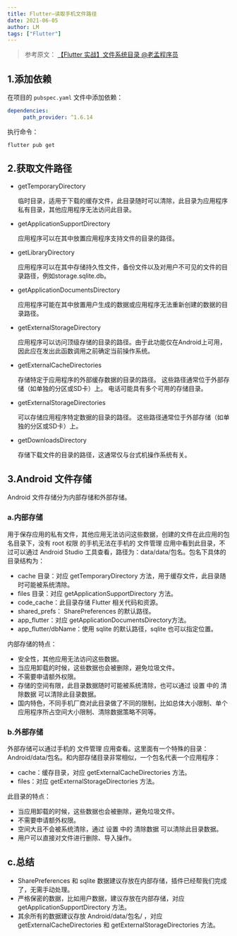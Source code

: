 ```yaml
---
title: Flutter—读取手机文件路径
date: 2021-06-05
author: LM
tags: ["Flutter"]
---
```


>参考原文： [【Flutter 实战】文件系统目录  @老孟程序员 ](https://www.jianshu.com/p/2eafae001f55)

## 1.添加依赖

在项目的 `pubspec.yaml` 文件中添加依赖：

```yaml
dependencies:
     path_provider: ^1.6.14
```

执行命令：

```shell
flutter pub get
```

## 2.获取文件路径

- getTemporaryDirectory

  临时目录，适用于下载的缓存文件，此目录随时可以清除，此目录为应用程序私有目录，其他应用程序无法访问此目录。

- getApplicationSupportDirectory

  应用程序可以在其中放置应用程序支持文件的目录的路径。

- getLibraryDirectory

  应用程序可以在其中存储持久性文件，备份文件以及对用户不可见的文件的目录路径，例如storage.sqlite.db。

- getApplicationDocumentsDirectory

  应用程序可能在其中放置用户生成的数据或应用程序无法重新创建的数据的目录路径。

- getExternalStorageDirectory

  应用程序可以访问顶级存储的目录的路径。由于此功能仅在Android上可用，因此应在发出此函数调用之前确定当前操作系统。

- getExternalCacheDirectories

  存储特定于应用程序的外部缓存数据的目录的路径。 这些路径通常位于外部存储（如单独的分区或SD卡）上。 电话可能具有多个可用的存储目录。

- getExternalStorageDirectories

  可以存储应用程序特定数据的目录的路径。 这些路径通常位于外部存储（如单独的分区或SD卡）上。

- getDownloadsDirectory

  存储下载文件的目录的路径，这通常仅与台式机操作系统有关。

## 3.Android 文件存储

Android 文件存储分为内部存储和外部存储。

### a.内部存储

用于保存应用的私有文件，其他应用无法访问这些数据，创建的文件在此应用的包名目录下，没有 root 权限 的手机无法在手机的 文件管理 应用中看到此目录，不过可以通过 Android Studio 工具查看，路径为：data/data/包名。包名下具体的目录结构为：

- cache 目录：对应 getTemporaryDirectory 方法，用于缓存文件，此目录随时可能被系统清除。
- files 目录：对应 getApplicationSupportDirectory 方法。
- code_cache：此目录存储 Flutter 相关代码和资源。
- shared_prefs： SharePreferences 的默认路径。
- app_flutter：对应 getApplicationDocumentsDirectory方法。
- app_flutter/dbName：使用 sqlite 的默认路径，sqlite 也可以指定位置。

内部存储的特点：

- 安全性，其他应用无法访问这些数据。
- 当应用卸载的时候，这些数据也会被删除，避免垃圾文件。
- 不需要申请额外权限。
- 存储的空间有限，此目录数据随时可能被系统清除，也可以通过 设置 中的 清除数据 可以清除此目录数据。
- 国内特色，不同手机厂商对此目录做了不同的限制，比如总体大小限制、单个应用程序所占空间大小限制、清除数据策略不同等。

### b.外部存储

外部存储可以通过手机的 文件管理 应用查看。这里面有一个特殊的目录：Android/data/包名。和内部存储目录非常相似，一个包名代表一个应用程序：

- cache：缓存目录，对应 getExternalCacheDirectories 方法。
- files：对应 getExternalStorageDirectories 方法。

此目录的特点：

- 当应用卸载的时候，这些数据也会被删除，避免垃圾文件。
- 不需要申请额外权限。
- 空间大且不会被系统清除，通过 设置 中的 清除数据 可以清除此目录数据。
- 用户可以直接对文件进行删除、导入操作。

## c.总结

- SharePreferences 和 sqlite  数据建议存放在内部存储，插件已经帮我们完成了，无需手动处理。
- 严格保密的数据，比如用户数据，建议存放在内部存储，对应 getApplicationSupportDirectory 方法。
- 其余所有的数据建议存放 Android/data/包名/ ，对应 getExternalCacheDirectories 和 getExternalStorageDirectories 方法。



